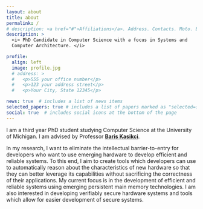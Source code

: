 ```yaml
---
layout: about
title: about
permalink: /
# description: <a href="#">Affiliations</a>. Address. Contacts. Moto. Etc.
description: >
  <i> PhD Candidate in Computer Science with a focus in Systems and
  Computer Architecture. </i>

profile:
  align: left
  image: profile.jpg
  # address: >
  #   <p>555 your office number</p>
  #   <p>123 your address street</p>
  #   <p>Your City, State 12345</p>

news: true  # includes a list of news items
selected_papers: true # includes a list of papers marked as "selected={true}"
social: true  # includes social icons at the bottom of the page
---
```


<!-- 
Write your biography here. Tell the world about yourself. Link to your favorite [subreddit](http://reddit.com){:target="\_blank"}. You can put a picture in, too. The code is already in, just name your picture `prof_pic.jpg` and put it in the `img/` folder.

Put your address / P.O. box / other info right below your picture. You can also disable any these elements by editing `profile` property of the YAML header of your `_pages/about.md`. Edit `_bibliography/papers.bib` and Jekyll will render your [publications page](/al-folio/publications/) automatically.

Link to your social media connections, too. This theme is set up to use [Font Awesome icons](http://fortawesome.github.io/Font-Awesome/){:target="\_blank"} and [Academicons](https://jpswalsh.github.io/academicons/){:target="\_blank"}, like the ones below. Add your Facebook, Twitter, LinkedIn, Google Scholar, or just disable all of them. -->


I am a third year PhD student studying Computer Science at the University of
Michigan. I am advised by Professor [**Baris Kasikci**][baris-homepage].

In my research, I want to eliminate the intellectual barrier-to-entry for developers who want to use emerging hardware to develop efficient and reliable systems. To this end, I aim to create tools which developers can use to automatically reason about the characteristics of new hardware so that they can better leverage its capabilities without
sacrificing the correctness of their applications. My current focus is in the development of efficient and reliable
systems using emerging persistent main memory technologies. I am also interested in developing verifiably secure
hardware systems and tools which allow for easier development of secure systems.

<!-- ## News

- Dec 2020: My publication, ["Rethinking File Mapping Structures for Persistent Memory"](pub), has been accepted to FAST '21!
- Nov 2020: [<span style="font-variant:small-caps;">Hippocrates</span>](pub) has been accepted to ASPLOS '21!
- Sept 2020: [<span style="font-variant:small-caps;">Agamotto</span>](pub) has been accepted to OSDI '20! -->

[baris-homepage]: https://web.eecs.umich.edu/~barisk/